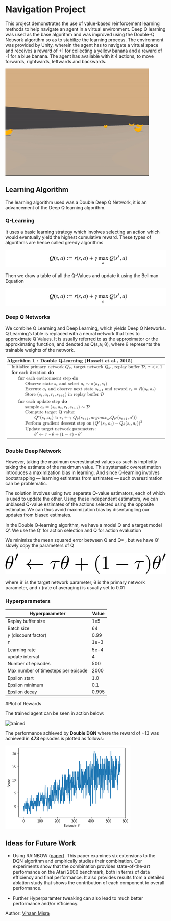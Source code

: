 # Navigation Project

This project demonstrates the use of value-based reinforcement learning methods to help navigate an agent in a virtual environment. Deep Q learning was used as the base algorithm and was improved using the Double-Q Network algortihm so as to stabilize the learning process. The environment was provided by Unity, wherein the agent has to navigate a virtual space and receives a reward of +1 for collecting a yellow banana and a reward of -1 for a blue banana. The agent has available with it 4 actions, to move forwards, rightwards, leftwards and backwards.

![random agent](assets/randomagentgif.gif) 


## Learning Algorithm
The learning algorithm used was a Double Deep Q Network, it is an advancement of the Deep Q learning algorithm.

### Q-Learning
It uses a basic learning strategy which involves selecting an action which would eventually yield the highest cumulative reward. These types of algorithms are hence called greedy algorithms 

![eqn1](assets/eqn1.png)

Then we draw a table of all the Q-Values and update it using the Bellman Equation

![eqn2](assets/eqn2.png)

### Deep Q Networks
We combine Q Learning and Deep Learning, which yields Deep Q Networks. Q Learning’s table is replaced with a neural network that tries to approximate Q Values. It is usually referred to as the approximator or the approximating function, and denoted as Q(s,a; θ), where θ represents the trainable weights of the network.

![eqn4](assets/eqn4.png)

### Double Deep Network
However, taking the maximum overestimated values as such is implicitly taking the estimate of the maximum value. This systematic overestimation introduces a maximization bias in learning. And since Q-learning involves bootstrapping — learning estimates from estimates — such overestimation can be problematic.

The solution involves using two separate Q-value estimators, each of which is used to update the other. Using these independent estimators, we can unbiased Q-value estimates of the actions selected using the opposite estimator. We can thus avoid maximization bias by disentangling our updates from biased estimates.

In the Double Q-learning algorithm, we have a model Q and a target model Q’. We use the Q’ for action selection and Q for action evaluation

We minimize the mean squared error between Q and Q* , but we have Q' slowly copy the parameters of Q

![eqn5](assets/eqn5.png)

where θ’ is the target network parameter, θ is the primary network parameter, and τ (rate of averaging) is usually set to 0.01

  ### Hyperparameters

  | Hyperparameter                      | Value |
  | ----------------------------------- | ----- |
  | Replay buffer size                  | 1e5   |
  | Batch size                          | 64    |
  | $\gamma$ (discount factor)          | 0.99  |
  | $\tau$                              | 1e-3  |
  | Learning rate                       | 5e-4  |
  | update interval                     | 4     |
  | Number of episodes                  | 500   |
  | Max number of timesteps per episode | 2000  |
  | Epsilon start                       | 1.0   |
  | Epsilon minimum                     | 0.1   |
  | Epsilon decay                       | 0.995 |


  #Plot of Rewards

  The trained agent can be seen in action below:

  ![trained](assests/samplegif.gif) 


  The performance achieved by **Double DQN** where the reward of +13 was achieved in **473** episodes is plotted as follows: 

  ![double-dqn](assets/trainingPlot.png) 


## Ideas for Future Work

- Using RAINBOW ([paper](https://arxiv.org/abs/1710.02298)). This paper examines six extensions to the DQN algorithm and empirically studies their combination. Our experiments show that the combination provides state-of-the-art performance on the Atari 2600 benchmark, both in terms of data efficiency and final performance. It also provides results from a detailed ablation study that shows the contribution of each component to overall performance.

- Further Hyperparamter tweaking can also lead to much better performance and/or efficiency.

Author: [Vihaan Misra](http://github.com/convexalpha) 
